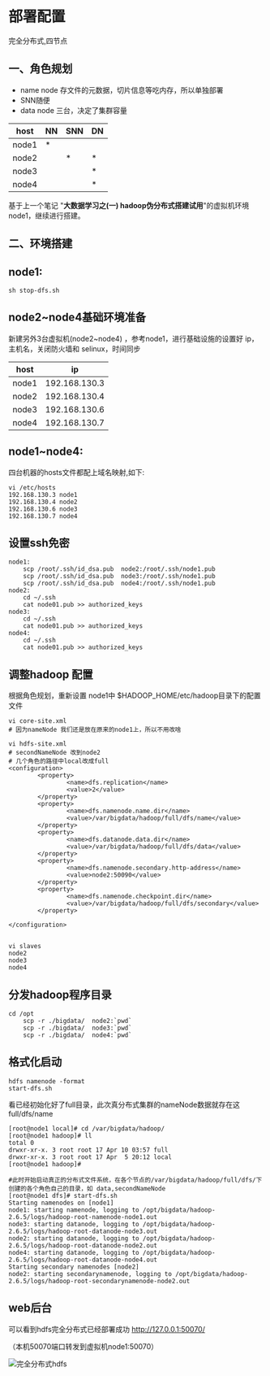 # 部署配置

完全分布式,四节点

## 一、角色规划

- name node 存文件的元数据，切片信息等吃内存，所以单独部署
- SNN随便
- data node 三台，决定了集群容量

| host  | NN   | SNN  | DN   |
| ----- | ---- | ---- | ---- |
| node1 | *    |      |      |
| node2 |      | *    | *    |
| node3 |      |      | *    |
| node4 |      |      | *    |

基于上一个笔记 "**大数据学习之(一) hadoop伪分布式搭建试用**"的虚拟机环境node1，继续进行搭建。

## 二、环境搭建

## node1:

```
sh stop-dfs.sh
```

## node2~node4基础环境准备

新建另外3台虚拟机(node2~node4) ，参考node1，进行基础设施的设置好 ip，主机名，关闭防火墙和 selinux，时间同步

| host  | ip            |
| ----- | ------------- |
| node1 | 192.168.130.3 |
| node2 | 192.168.130.4 |
| node3 | 192.168.130.6 |
| node4 | 192.168.130.7 |

## node1~node4:

四台机器的hosts文件都配上域名映射,如下:

```
vi /etc/hosts
192.168.130.3 node1
192.168.130.4 node2
192.168.130.6 node3
192.168.130.7 node4
```

## 设置ssh免密

```
node1: 
	scp /root/.ssh/id_dsa.pub  node2:/root/.ssh/node1.pub
	scp /root/.ssh/id_dsa.pub  node3:/root/.ssh/node1.pub
	scp /root/.ssh/id_dsa.pub  node4:/root/.ssh/node1.pub
node2:
	cd ~/.ssh
	cat node01.pub >> authorized_keys
node3:
	cd ~/.ssh
	cat node01.pub >> authorized_keys
node4:
	cd ~/.ssh
	cat node01.pub >> authorized_keys
```

## 调整hadoop 配置

根据角色规划，重新设置 node1中 $HADOOP_HOME/etc/hadoop目录下的配置文件

```
vi core-site.xml
# 因为nameNode 我们还是放在原来的node1上，所以不用改啥
```

```
vi hdfs-site.xml
# secondNameNode 改到node2
# 几个角色的路径中local改成full
<configuration>
        <property>
                <name>dfs.replication</name>
                <value>2</value>
        </property>
        <property>
                <name>dfs.namenode.name.dir</name>
                <value>/var/bigdata/hadoop/full/dfs/name</value>
        </property>
        <property>
                <name>dfs.datanode.data.dir</name>
                <value>/var/bigdata/hadoop/full/dfs/data</value>
        </property>
        <property>
                <name>dfs.namenode.secondary.http-address</name>
                <value>node2:50090</value>
        </property>
        <property>
                <name>dfs.namenode.checkpoint.dir</name>
                <value>/var/bigdata/hadoop/full/dfs/secondary</value>
        </property>

</configuration>


```

```
vi slaves
node2
node3
node4
```

## 分发hadoop程序目录

```
cd /opt
	scp -r ./bigdata/  node2:`pwd`
	scp -r ./bigdata/  node3:`pwd`
	scp -r ./bigdata/  node4:`pwd`
```

## 格式化启动

```
hdfs namenode -format
start-dfs.sh
```

看已经初始化好了full目录，此次真分布式集群的nameNode数据就存在这 full/dfs/name

```
[root@node1 local]# cd /var/bigdata/hadoop/
[root@node1 hadoop]# ll
total 0
drwxr-xr-x. 3 root root 17 Apr 10 03:57 full
drwxr-xr-x. 3 root root 17 Apr  5 20:12 local
[root@node1 hadoop]#
```

```
#此时开始启动真正的分布式文件系统，在各个节点的/var/bigdata/hadoop/full/dfs/下创建的各个角色自己的目录，如 data,secondNameNode
[root@node1 dfs]# start-dfs.sh
Starting namenodes on [node1]
node1: starting namenode, logging to /opt/bigdata/hadoop-2.6.5/logs/hadoop-root-namenode-node1.out
node3: starting datanode, logging to /opt/bigdata/hadoop-2.6.5/logs/hadoop-root-datanode-node3.out
node2: starting datanode, logging to /opt/bigdata/hadoop-2.6.5/logs/hadoop-root-datanode-node2.out
node4: starting datanode, logging to /opt/bigdata/hadoop-2.6.5/logs/hadoop-root-datanode-node4.out
Starting secondary namenodes [node2]
node2: starting secondarynamenode, logging to /opt/bigdata/hadoop-2.6.5/logs/hadoop-root-secondarynamenode-node2.out

```

## web后台

可以看到hdfs完全分布式已经部署成功 http://127.0.0.1:50070/

（本机50070端口转发到虚拟机node1:50070）

![完全分布式hdfs](https://s2.loli.net/2022/04/10/2jzNXmADonpLe7R.png)

